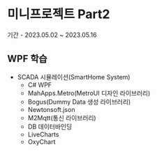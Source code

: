 # 미니프로젝트 Part2
기간 - 2023.05.02 ~ 2023.05.16

## WPF 학습
- SCADA 시뮬레이션(SmartHome System)
	- C# WPF 
	- MahApps.Metro(MetroUI 디자인 라이브러리)
	- Bogus(Dummy Data 생성 라이브러리)
	- Newtonsoft.json
	- M2Mqtt(통신 라이브러리)
	- DB 데이터바인딩
	- LiveCharts 
	- OxyChart
